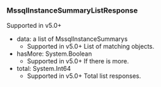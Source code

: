 ### MssqlInstanceSummaryListResponse
Supported in v5.0+

- data: a list of MssqlInstanceSummarys
  - Supported in v5.0+
  List of matching objects.
- hasMore: System.Boolean
  - Supported in v5.0+
  If there is more.
- total: System.Int64
  - Supported in v5.0+
  Total list responses.
